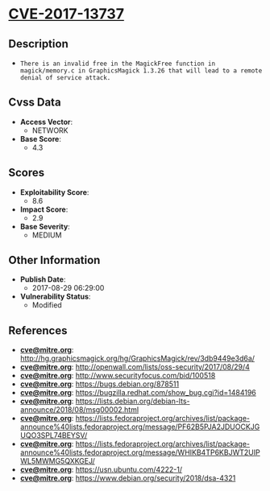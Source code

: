 
# [CVE-2017-13737](https://cve.mitre.org/cgi-bin/cvename.cgi?name=CVE-2017-13737)

## Description

- `There is an invalid free in the MagickFree function in magick/memory.c in GraphicsMagick 1.3.26 that will lead to a remote denial of service attack.`

## Cvss Data

- **Access Vector**:
  - NETWORK
- **Base Score**:
  - 4.3

## Scores

- **Exploitability Score**:
  - 8.6
- **Impact Score**:
  - 2.9
- **Base Severity**:
  - MEDIUM

## Other Information

- **Publish Date**:
  - 2017-08-29 06:29:00
- **Vulnerability Status**:
  - Modified

## References

- **cve@mitre.org**: http://hg.graphicsmagick.org/hg/GraphicsMagick/rev/3db9449e3d6a/
- **cve@mitre.org**: http://openwall.com/lists/oss-security/2017/08/29/4
- **cve@mitre.org**: http://www.securityfocus.com/bid/100518
- **cve@mitre.org**: https://bugs.debian.org/878511
- **cve@mitre.org**: https://bugzilla.redhat.com/show_bug.cgi?id=1484196
- **cve@mitre.org**: https://lists.debian.org/debian-lts-announce/2018/08/msg00002.html
- **cve@mitre.org**: https://lists.fedoraproject.org/archives/list/package-announce%40lists.fedoraproject.org/message/PF62B5PJA2JDUOCKJGUQO3SPL74BEYSV/
- **cve@mitre.org**: https://lists.fedoraproject.org/archives/list/package-announce%40lists.fedoraproject.org/message/WHIKB4TP6KBJWT2UIPWL5MWMG5QXKGEJ/
- **cve@mitre.org**: https://usn.ubuntu.com/4222-1/
- **cve@mitre.org**: https://www.debian.org/security/2018/dsa-4321
